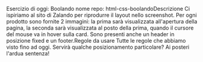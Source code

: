 Esercizio di oggi: Boolando
nome repo: html-css-boolandoDescrizione Ci ispiriamo al sito di Zalando per riprodurre il layout nello screenshot. Per ogni prodotto sono fornite 2 immagini: la prima sarà visualizzata all'apertura della pagina, la seconda sarà visualizzata al posto della prima, quando il cursore del mouse va in hover sulla card. Sono presenti anche un header in posizione fixed e un footer.Regole da usare Tutte le regole che abbiamo visto fino ad oggi. Servirà qualche posizionamento particolare? Ai posteri l'ardua sentenza!